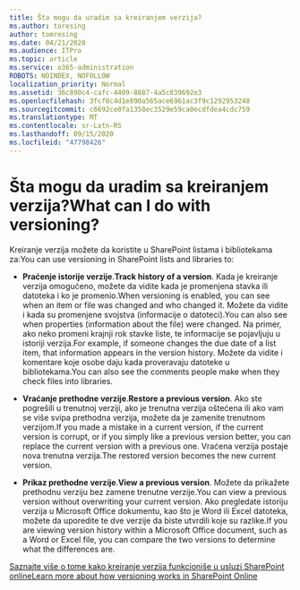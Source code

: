 ```yaml
---
title: Šta mogu da uradim sa kreiranjem verzija?
ms.author: toresing
author: tomresing
ms.date: 04/21/2020
ms.audience: ITPro
ms.topic: article
ms.service: o365-administration
ROBOTS: NOINDEX, NOFOLLOW
localization_priority: Normal
ms.assetid: 36c890c4-cafc-4409-8887-4a5c039692e3
ms.openlocfilehash: 3fcf8c4d1e890a565ace6961ac3f9c1292953248
ms.sourcegitcommit: c6692ce0fa1358ec3529e59ca0ecdfdea4cdc759
ms.translationtype: MT
ms.contentlocale: sr-Latn-RS
ms.lasthandoff: 09/15/2020
ms.locfileid: "47798426"
---
```

# <a name="what-can-i-do-with-versioning"></a><span data-ttu-id="43631-102">Šta mogu da uradim sa kreiranjem verzija?</span><span class="sxs-lookup"><span data-stu-id="43631-102">What can I do with versioning?</span></span>

<span data-ttu-id="43631-103">Kreiranje verzija možete da koristite u SharePoint listama i bibliotekama za:</span><span class="sxs-lookup"><span data-stu-id="43631-103">You can use versioning in SharePoint lists and libraries to:</span></span>
  
- <span data-ttu-id="43631-104">**Praćenje istorije verzije**.</span><span class="sxs-lookup"><span data-stu-id="43631-104">**Track history of a version**.</span></span> <span data-ttu-id="43631-105">Kada je kreiranje verzija omogućeno, možete da vidite kada je promenjena stavka ili datoteka i ko je promenio.</span><span class="sxs-lookup"><span data-stu-id="43631-105">When versioning is enabled, you can see when an item or file was changed and who changed it.</span></span> <span data-ttu-id="43631-106">Možete da vidite i kada su promenjene svojstva (informacije o datoteci).</span><span class="sxs-lookup"><span data-stu-id="43631-106">You can also see when properties (information about the file) were changed.</span></span> <span data-ttu-id="43631-107">Na primer, ako neko promeni krajnji rok stavke liste, te informacije se pojavljuju u istoriji verzija.</span><span class="sxs-lookup"><span data-stu-id="43631-107">For example, if someone changes the due date of a list item, that information appears in the version history.</span></span> <span data-ttu-id="43631-108">Možete da vidite i komentare koje osobe daju kada proveravaju datoteke u bibliotekama.</span><span class="sxs-lookup"><span data-stu-id="43631-108">You can also see the comments people make when they check files into libraries.</span></span> 
    
- <span data-ttu-id="43631-109">**Vraćanje prethodne verzije**.</span><span class="sxs-lookup"><span data-stu-id="43631-109">**Restore a previous version**.</span></span> <span data-ttu-id="43631-110">Ako ste pogrešili u trenutnoj verziji, ako je trenutna verzija oštećena ili ako vam se više sviрa prethodna verzija, možete da je zamenite trenutnom verzijom.</span><span class="sxs-lookup"><span data-stu-id="43631-110">If you made a mistake in a current version, if the current version is corrupt, or if you simply like a previous version better, you can replace the current version with a previous one.</span></span> <span data-ttu-id="43631-111">Vraćena verzija postaje nova trenutna verzija.</span><span class="sxs-lookup"><span data-stu-id="43631-111">The restored version becomes the new current version.</span></span> 
    
- <span data-ttu-id="43631-112">**Prikaz prethodne verzije**.</span><span class="sxs-lookup"><span data-stu-id="43631-112">**View a previous version**.</span></span> <span data-ttu-id="43631-113">Možete da prikažete prethodnu verziju bez zamene trenutne verzije.</span><span class="sxs-lookup"><span data-stu-id="43631-113">You can view a previous version without overwriting your current version.</span></span> <span data-ttu-id="43631-114">Ako pregledate istoriju verzija u Microsoft Office dokumentu, kao što je Word ili Excel datoteka, možete da uporedite te dve verzije da biste utvrdili koje su razlike.</span><span class="sxs-lookup"><span data-stu-id="43631-114">If you are viewing version history within a Microsoft Office document, such as a Word or Excel file, you can compare the two versions to determine what the differences are.</span></span> 
    
[<span data-ttu-id="43631-115">Saznajte više o tome kako kreiranje verzija funkcioniše u usluzi SharePoint online</span><span class="sxs-lookup"><span data-stu-id="43631-115">Learn more about how versioning works in SharePoint Online</span></span>](https://go.microsoft.com/fwlink/?linkid=875710)
  

